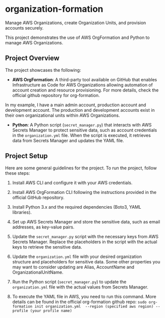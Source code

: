 # organization-formation
Manage AWS Organizations, create Organization Units, and provision accounts securely. 

This project demonstrates the use of AWS OrgFormation and Python to manage AWS Organizations.

## Project Overview

The project showcases the following:

- **AWS OrgFormation**: A third-party tool available on GitHub that enables Infrastructure as Code for AWS Organizations allowing automation of account creation and resource provisioning. For more details, check the official github repository for org-formation. 

In my example, I have a main admin account, production account and development account. The production and development accounts exist in their own organizational units within AWS Organizations.

- **Python**: A Python script (`secret_manager.py`) that interacts with AWS Secrets Manager to protect sensitive data, such as account credentials in the `organization.yml` file. When the script is executed, it retrieves data from Secrets Manager and updates the YAML file. 

## Project Setup

Here are some general guidelines for the project. To run the project, follow these steps:

1. Install AWS CLI and configure it with your AWS credentials.

2. Install AWS OrgFormation CLI following the instructions provided in the official GitHub repository.

3. Install Python 3.x and the required dependencies (Boto3, YAML libraries).

4. Set up AWS Secrets Manager and store the sensitive data, such as email addresses, as key-value pairs.

5. Update the `secret_manager.py` script with the necessary keys from AWS Secrets Manager. Replace the placeholders in the script with the actual keys to retrieve the sensitive data.

6. Update the `organization.yml` file with your desired organization structure and placeholders for sensitive data. Some other properties you may want to consider updating are Alias, AccountName and OrganizationalUnitName.

7. Run the Python script (`secret_manager.py`) to update the `organization.yml` file with the actual values from Secrets Manager.
   
8. To execute the YAML file in AWS, you need to run this command. More details can be found in the official org-formation github repo: `sudo org-formation init organization.yml  --region (specified aws region) --profile (your profile name)` 



